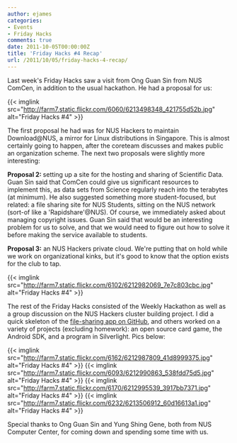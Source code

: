 ```yaml
---
author: ejames
categories:
- Events
- Friday Hacks
comments: true
date: 2011-10-05T00:00:00Z
title: 'Friday Hacks #4 Recap'
url: /2011/10/05/friday-hacks-4-recap/
---
```


Last week's Friday Hacks saw a visit from Ong Guan Sin from NUS ComCen, in addition to the usual hackathon. He had a proposal for us:

{{< imglink src="http://farm7.static.flickr.com/6060/6213498348_421755d52b.jpg" alt="Friday Hacks #4" >}}

The first proposal he had was for NUS Hackers to maintain Download@NUS, a mirror for Linux distributions in Singapore. This is almost certainly going to happen, after the coreteam discusses and makes public an organization scheme. The next two proposals were slightly more interesting:

<strong>Proposal 2: </strong>setting up a site for the hosting and sharing of Scientific Data. Guan Sin said that ComCen could give us significant resources to implement this, as data sets from Science regularly reach into the terabytes (at minimum). He also suggested something more student-focused, but related: a file sharing site for NUS Students, sitting on the NUS network (sort-of like a 'Rapidshare'@NUS). Of course, we immediately asked about managing copyright issues. Guan Sin said that would be an interesting problem for us to solve, and that we would need to figure out how to solve it before making the service available to students.

<strong>Proposal 3:</strong> an NUS Hackers private cloud. We're putting that on hold while we work on organizational kinks, but it's good to know that the option exists for the club to tap.

{{< imglink src="http://farm7.static.flickr.com/6102/6212982069_7e7c803cbc.jpg" alt="Friday Hacks #4" >}}

The rest of the Friday Hacks consisted of the Weekly Hackathon as well as a group discussion on the NUS Hackers cluster building project. I did a quick skeleton of the <a href="https://github.com/shadowsun7/nus-fileshare">file-sharing app on GitHub</a>, and others worked on a variety of projects (excluding homework): an open source card game, the Android SDK, and a program in Silverlight. Pics below:

{{< imglink src="http://farm7.static.flickr.com/6162/6212987809_41d8999375.jpg" alt="Friday Hacks #4" >}}
{{< imglink src="http://farm7.static.flickr.com/6093/6212990863_538fdd75d5.jpg" alt="Friday Hacks #4" >}}
{{< imglink src="http://farm7.static.flickr.com/6170/6212995539_3917bb7371.jpg" alt="Friday Hacks #4" >}}
{{< imglink src="http://farm7.static.flickr.com/6232/6213506912_60d16613a1.jpg" alt="Friday Hacks #4" >}}

Special thanks to Ong Guan Sin and Yung Shing Gene, both from NUS Computer Center, for coming down and spending some time with us.
